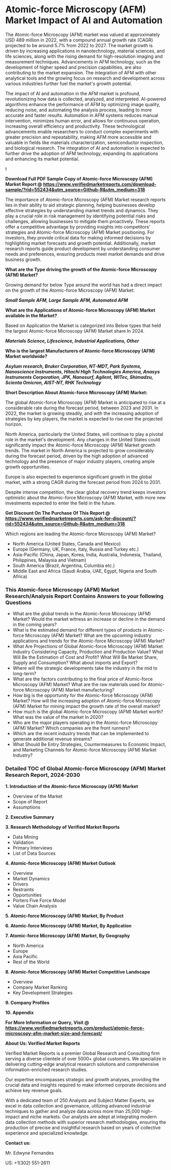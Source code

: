 <meta name="title" content="Global Atomic-force Microscopy (AFM) Market Impact of AI and Automation"><meta name="description" content="The Atomic-force Microscopy (AFM) market was valued at approximately USD 489 million in 2022, with a compound annual growth rate (CAGR) projected to be around 5.7% fro"><meta name="title" content="Atomic-force Microscopy (AFM) Market Size, Share, Scope, Trends, Growth, Opportunities, Analysis, Forecast"><h1>Atomic-force Microscopy (AFM) Market Impact of AI and Automation</h1><p>The Atomic-force Microscopy (AFM) market was valued at approximately USD 489 million in 2022, with a compound annual growth rate (CAGR) projected to be around 5.7% from 2022 to 2027. The market growth is driven by increasing applications in nanotechnology, material sciences, and life sciences, along with the rising demand for high-resolution imaging and measurement techniques. Advancements in AFM technology, such as the development of higher speed and precision capabilities, are also contributing to the market expansion. The integration of AFM with other analytical tools and the growing focus on research and development across various industries further fuel the market's growth potential.</p><p>The impact of AI and automation in the AFM market is profound, revolutionizing how data is collected, analyzed, and interpreted. AI-powered algorithms enhance the performance of AFM by optimizing image quality, reducing noise, and automating the analysis process, leading to more accurate and faster results. Automation in AFM systems reduces manual intervention, minimizes human error, and allows for continuous operation, increasing overall efficiency and productivity. These technological advancements enable researchers to conduct complex experiments with greater precision and repeatability, making AFM more accessible and valuable in fields like materials characterization, semiconductor inspection, and biological research. The integration of AI and automation is expected to further drive the adoption of AFM technology, expanding its applications and enhancing its market potential.</p>t</p><p id="" class=""><strong>Download Full PDF Sample Copy of Atomic-force Microscopy (AFM) Market Report @ <a href="https://www.verifiedmarketreports.com/download-sample/?rid=552434&utm_source=Github-R&utm_medium=318" target="_blank">https://www.verifiedmarketreports.com/download-sample/?rid=552434&utm_source=Github-R&utm_medium=318</a></strong></p><p>The importance of&nbsp;Atomic-force Microscopy (AFM) Market research reports lies in their ability to aid strategic planning, helping businesses develop effective strategies by understanding market trends and dynamics. They play a crucial role in risk management by identifying potential risks and challenges, allowing businesses to mitigate them proactively. These reports offer a competitive advantage by providing insights into competitors' strategies and Atomic-force Microscopy (AFM) Market positioning. For investors, they provide critical data for making informed decisions by highlighting market forecasts and growth potential. Additionally, market research reports guide product development by understanding consumer needs and preferences, ensuring products meet market demands and drive business growth.</p><p><strong>What are the&nbsp;Type driving the growth of the Atomic-force Microscopy (AFM) Market?</strong></p><p id="" class="">Growing demand for below Type around the world has had a direct impact on the growth of the Atomic-force Microscopy (AFM) Market:</p><em><strong>Small Sample AFM, Large Sample AFM, Automated AFM</strong></em></p><strong>What are the&nbsp;Applications&nbsp;of Atomic-force Microscopy (AFM) Market available in the Market?</strong></p><p id="" class="">Based on Application the Market is categorized into Below types that held the largest Atomic-force Microscopy (AFM) Market share In 2024.</p><em><strong>Materials Science, Lifescience, Industrial Applications, Other</strong></em></p><strong>Who is the largest Manufacturers of Atomic-force Microscopy (AFM) Market worldwide?</strong></p><p><em><strong>Asylum research, Bruker Corporation, NT-MDT, Park Systems, Nanoscience Instruments, Hitachi High Technologies America, Anasys Instruments Corporation, JPK, Nanosurf, Agilent, WITec, Shimadzu, Scienta Omicron, AIST-NT, RHK Technology</strong></em></p><p id="" class=""><strong>Short Description About Atomic-force Microscopy (AFM) Market:</strong></p><p>The global Atomic-force Microscopy (AFM) Market is anticipated to rise at a considerable rate during the forecast period, between 2023 and 2031. In 2022, the market is growing steadily, and with the increasing adoption of strategies by key players, the market is expected to rise over the projected horizon.</p><p>North America, particularly the United States, will continue to play a pivotal role in the market's development. Any changes in the United States could significantly impact the Atomic-force Microscopy (AFM) Market growth trends. The market in North America is projected to grow considerably during the forecast period, driven by the high adoption of advanced technology and the presence of major industry players, creating ample growth opportunities.</p><p>Europe is also expected to experience significant growth in the global market, with a strong CAGR during the forecast period from 2024 to 2031.</p><p>Despite intense competition, the clear global recovery trend keeps investors optimistic about the Atomic-force Microscopy (AFM) Market, with more new investments expected to enter the field in the future.</p><p id="" class=""><strong>Get Discount On The Purchase Of This Report @ <a href="https://www.verifiedmarketreports.com/ask-for-discount/?rid=552434&utm_source=Github-R&utm_medium=318" target="_blank">https://www.verifiedmarketreports.com/ask-for-discount/?rid=552434&utm_source=Github-R&utm_medium=318</a></strong></p>Which regions are leading the Atomic-force Microscopy (AFM) Market?</p><ul><li>North America (United States, Canada and Mexico)</li><li>Europe (Germany, UK, France, Italy, Russia and Turkey etc.)</li><li>Asia-Pacific (China, Japan, Korea, India, Australia, Indonesia, Thailand, Philippines, Malaysia and Vietnam)</li><li>South America (Brazil, Argentina, Columbia etc.)</li><li>Middle East and Africa (Saudi Arabia, UAE, Egypt, Nigeria and South Africa)</li></ul><h3 id="" class="">This Atomic-force Microscopy (AFM) Market Research/Analysis Report Contains Answers to your following Questions</h3><ul><li>What are the global trends in the Atomic-force Microscopy (AFM) Market? Would the market witness an increase or decline in the demand in the coming years?</li><li>What is the estimated demand for different types of products in Atomic-force Microscopy (AFM) Market? What are the upcoming industry applications and trends for the Atomic-force Microscopy (AFM) Market?</li><li>What Are Projections of Global Atomic-force Microscopy (AFM) Market Industry Considering Capacity, Production and Production Value? What Will Be the Estimation of Cost and Profit? What Will Be Market Share, Supply and Consumption? What about imports and Export?</li><li>Where will the strategic developments take the industry in the mid to long-term?</li><li>What are the factors contributing to the final price of Atomic-force Microscopy (AFM) Market? What are the raw materials used for Atomic-force Microscopy (AFM) Market manufacturing?</li><li>How big is the opportunity for the Atomic-force Microscopy (AFM) Market? How will the increasing adoption of Atomic-force Microscopy (AFM) Market for mining impact the growth rate of the overall market?</li><li>How much is the global Atomic-force Microscopy (AFM) Market worth? What was the value of the market In 2020?</li><li>Who are the major players operating in the Atomic-force Microscopy (AFM) Market? Which companies are the front runners?</li><li>Which are the recent industry trends that can be implemented to generate additional revenue streams?</li><li>What Should Be Entry Strategies, Countermeasures to Economic Impact, and Marketing Channels for Atomic-force Microscopy (AFM) Market Industry?</li></ul><h3 id="" class="">Detailed TOC of Global Atomic-force Microscopy (AFM) Market Research Report, 2024-2030</h3><p id="" class=""><strong>1. Introduction of the Atomic-force Microscopy (AFM) Market</strong></p><ul><li>Overview of the Market</li><li>Scope of Report</li><li>Assumptions</li></ul><p id="" class=""><strong>2. Executive Summary</strong></p><p id="" class=""><strong>3. Research Methodology of Verified Market Reports</strong></p><ul><li>Data Mining</li><li>Validation</li><li>Primary Interviews</li><li>List of Data Sources</li></ul><p id="" class=""><strong>4. Atomic-force Microscopy (AFM) Market Outlook</strong></p><ul><li>Overview</li><li>Market Dynamics</li><li>Drivers</li><li>Restraints</li><li>Opportunities</li><li>Porters Five Force Model</li><li>Value Chain Analysis</li></ul><p id="" class=""><strong>5. Atomic-force Microscopy (AFM) Market, By Product</strong></p><p id="" class=""><strong>6. Atomic-force Microscopy (AFM) Market, By Application</strong></p><p id="" class=""><strong>7. Atomic-force Microscopy (AFM) Market, By Geography</strong></p><ul><li>North America</li><li>Europe</li><li>Asia Pacific</li><li>Rest of the World</li></ul><p id="" class=""><strong>8. Atomic-force Microscopy (AFM) Market Competitive Landscape</strong></p><ul><li>Overview</li><li>Company Market Ranking</li><li>Key Development Strategies</li></ul><p id="" class=""><strong>9. Company Profiles</strong></p><p id="" class=""><strong>10. Appendix</strong></p><p id="" class=""><strong>For More Information or Query, Visit @ <a href="https://www.verifiedmarketreports.com/product/atomic-force-microscopy-afm-market-size-and-forecast/" target="_blank">https://www.verifiedmarketreports.com/product/atomic-force-microscopy-afm-market-size-and-forecast/</a></strong></p><p id="" class=""><strong>About Us: Verified Market Reports</strong></p><p id="" class="">Verified Market Reports is a premier Global Research and Consulting firm serving a diverse clientele of over 5000+ global customers. We specialize in delivering cutting-edge analytical research solutions and comprehensive information-enriched research studies.</p><p id="" class="">Our expertise encompasses strategic and growth analyses, providing the crucial data and insights required to make informed corporate decisions and achieve key revenue goals.</p><p id="" class="">With a dedicated team of 250 Analysts and Subject Matter Experts, we excel in data collection and governance, utilizing advanced industrial techniques to gather and analyze data across more than 25,000 high-impact and niche markets. Our analysts are adept at integrating modern data collection methods with superior research methodologies, ensuring the production of precise and insightful research based on years of collective experience and specialized knowledge.</p><p id="" class=""><strong>Contact us:</strong></p><p id="" class="">Mr. Edwyne Fernandes</p><p id="" class="">US: +1(302) 551-2611</p>